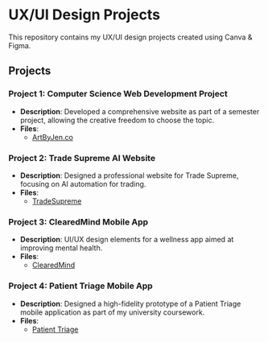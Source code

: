 # UX/UI Design Projects

This repository contains my UX/UI design projects created using Canva & Figma.

## Projects

### Project 1: Computer Science Web Development Project 
- **Description**: Developed a comprehensive website as part of a semester project, allowing the creative freedom to choose the topic.
- **Files**: 
  - [ArtByJen.co](https://github.com/jenxtembon/UX-UI-Designs/blob/main/ArtByJen.co%20Project/ArtByJen.co.html)

### Project 2: Trade Supreme AI Website
- **Description**: Designed a professional website for Trade Supreme, focusing on AI automation for trading.
- **Files**: 
  - [TradeSupreme](https://github.com/jenxtembon/jenxtembon.github.io/blob/main/Trade%20Supreme%20AI.zip)

### Project 3: ClearedMind Mobile App
- **Description**: UI/UX design elements for a wellness app aimed at improving mental health.
- **Files**:
  - [ClearedMind](Project2/Design1.png)

### Project 4: Patient Triage Mobile App
- **Description**: Designed a high-fidelity prototype of a Patient Triage mobile application as part of my university coursework. 
- **Files**: 
  - [Patient Triage](https://www.figma.com/proto/oKFSJQdKR9o4eyZgEp1kpj/Patient-Triage?page-id=0%3A1&node-id=99-24&node-type=frame&viewport=17%2C286%2C0.24&t=o8P5HAXj4AqSVsIB-1&scaling=scale-down&content-scaling=fixed&starting-point-node-id=1%3A733)
  

